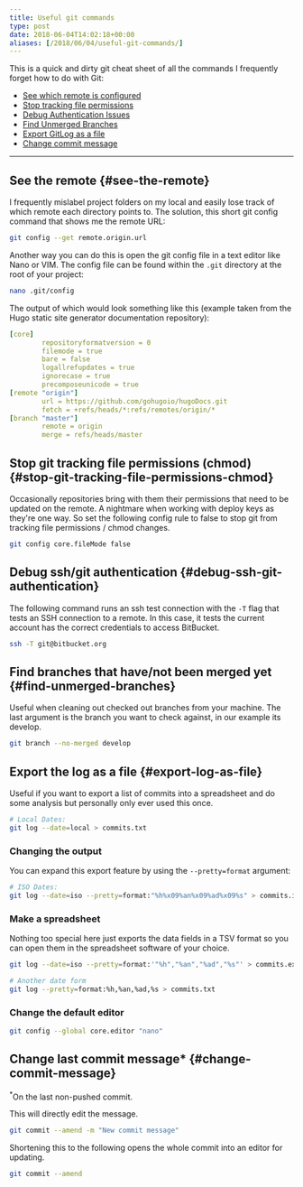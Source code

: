 ```yaml
---
title: Useful git commands
type: post
date: 2018-06-04T14:02:18+00:00
aliases: [/2018/06/04/useful-git-commands/]
---
```

This is a quick and dirty git cheat sheet of all the commands I frequently forget how to do with Git:

- [See which remote is configured](#see-the-remote)
- [Stop tracking file permissions](#stop-git-tracking-file-permissions-chmod)
- [Debug Authentication Issues](#debug-ssh-git-authentication)
- [Find Unmerged Branches](#find-unmerged-branches)
- [Export GitLog as a file](#export-log-as-file)
- [Change commit message](#change-commit-message)

<hr />

## See the remote {#see-the-remote}

I frequently mislabel project folders on my local and easily lose track of which remote each directory points to. The solution, this short git config command that shows me the remote URL:

```bash
git config --get remote.origin.url
```

Another way you can do this is open the git config file in a text editor like Nano or VIM. The config file can be found within the `.git` directory at the root of your project:

```bash
nano .git/config
```

The output of which would look something like this (example taken from the Hugo static site generator documentation repository):

```yaml
[core]
        repositoryformatversion = 0
        filemode = true
        bare = false
        logallrefupdates = true
        ignorecase = true
        precomposeunicode = true
[remote "origin"]
        url = https://github.com/gohugoio/hugoDocs.git
        fetch = +refs/heads/*:refs/remotes/origin/*
[branch "master"]
        remote = origin
        merge = refs/heads/master
```

## Stop git tracking file permissions (chmod) {#stop-git-tracking-file-permissions-chmod}

Occasionally repositories bring with them their permissions that need to be updated on the remote. A nightmare when working with deploy keys as they're one way. So set the following config rule to false to stop git from tracking file permissions / chmod changes.
```bash
git config core.fileMode false
```
## Debug ssh/git authentication {#debug-ssh-git-authentication}

The following command runs an ssh test connection with the `-T` flag that tests an SSH connection to a remote. In this case, it tests the current account has the correct credentials to access BitBucket.

```bash
ssh -T git@bitbucket.org
```

## Find branches that have/not been merged yet {#find-unmerged-branches}

Useful when cleaning out checked out branches from your machine. The last argument is the branch you want to check against, in our example its develop.

```bash
git branch --no-merged develop
```

## Export the log as a file {#export-log-as-file}

Useful if you want to export a list of commits into a spreadsheet and do some analysis but personally only ever used this once. 

```bash
# Local Dates:
git log --date=local > commits.txt
```

### Changing the output

You can expand this export feature by using the `--pretty=format` argument: 

```bash
# ISO Dates:
git log --date=iso --pretty=format:"%h%x09%an%x09%ad%x09%s" > commits.iso.tsv.txt
```

### Make a spreadsheet
Nothing too special here just exports the data fields in a TSV format so you can open them in the spreadsheet software of your choice. 
```bash
git log --date=iso --pretty=format:'"%h","%an","%ad","%s"' > commits.excel.tsv.txt
```

```bash
# Another date form
git log --pretty=format:%h,%an,%ad,%s > commits.txt
 ```

### Change the default editor

```bash
git config --global core.editor "nano"
```

## Change last commit message* {#change-commit-message}
<sup>*</sup>On the last non-pushed commit.

This will directly edit the message.

```bash
git commit --amend -m "New commit message"
```

Shortening this to the following opens the whole commit into an editor for updating.
```bash
git commit --amend
```
